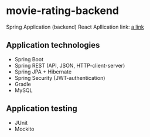 # movie-rating-backend
Spring Application (backend) 
React Apllication link: [a link](https://github.com/maxim-semenko/movie-rating-frontend)

## Application technologies 
- Spring Boot
- Spring REST (API, JSON, HTTP-client-server)
- Spring JPA + Hibernate
- Spring Security (JWT-authentication)
- Gradle
- MySQL

## Application testing
- JUnit
- Mockito 
 
